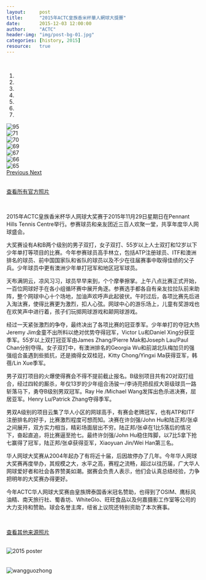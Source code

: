 ```yaml
---
layout:     post
title:      "2015年ACTC皇族香米杯華人網球大獎賽"
date:       2015-12-03 12:00:00
author:     "ACTC"
header-img: "img/post-bg-01.jpg"
categories: [history, 2015]
resource:   true
---
```

<!-- <h1 class="text-center"> <strong>2015年ACTC皇族香米杯華人網球大獎賽</strong> </h1>
<h2 class="text-center"> <strong>2015 ACTC Tennis Competition</strong></h2> -->
<br>
<div class="row text-center">
  <div class="col-xs-12 col-sm-12 col-md-10 col-md-offset-1 col-lg-10 col-lg-offset-1">
    <div id="carousel-example-generic" class="carousel slide" data-ride="carousel">
      <!-- Indicators -->
      <ol class="carousel-indicators">
        <li data-target="#carousel-example-generic" data-slide-to="0" class="active"></li>
        <li data-target="#carousel-example-generic" data-slide-to="1"></li>
        <li data-target="#carousel-example-generic" data-slide-to="2"></li>
        <li data-target="#carousel-example-generic" data-slide-to="3"></li>
        <li data-target="#carousel-example-generic" data-slide-to="4"></li>
        <li data-target="#carousel-example-generic" data-slide-to="5"></li>
        <li data-target="#carousel-example-generic" data-slide-to="6"></li>
      </ol>
      <!-- Wrapper for slides -->
      <div class="carousel-inner" role="listbox">
        <div class="item active">
          <img src="{{ site.baseurl }}/img/2015/hejia/95.jpg" alt="95">
          <div class="carousel-caption">
          </div>
        </div>
        <div class="item">
          <img src="{{ site.baseurl }}/img/2015/hejia/71.jpg" alt="71">
          <div class="carousel-caption">
          </div>
        </div>
        <div class="item">
          <img src="{{ site.baseurl }}/img/2015/hejia/70.jpg" alt="70">
          <div class="carousel-caption">
          </div>
        </div>
        <div class="item">
          <img src="{{ site.baseurl }}/img/2015/hejia/69.jpg" alt="69">
          <div class="carousel-caption">
          </div>
        </div>
        <div class="item">
          <img src="{{ site.baseurl }}/img/2015/hejia/67.jpg" alt="67">
          <div class="carousel-caption">
          </div>
        </div>
        <div class="item">
          <img src="{{ site.baseurl }}/img/2015/hejia/66.jpg" alt="66">
          <div class="carousel-caption">
          </div>
        </div>
        <div class="item">
          <img src="{{ site.baseurl }}/img/2015/hejia/65.jpg" alt="65">
          <div class="carousel-caption">
          </div>
        </div>
      </div>
      <!-- Controls -->
      <a class="left carousel-control" href="#carousel-example-generic" role="button" data-slide="prev">
        <span class="glyphicon glyphicon-chevron-left" aria-hidden="true"></span>
        <span class="sr-only">Previous</span>
      </a>
      <a class="right carousel-control" href="#carousel-example-generic" role="button" data-slide="next">
        <span class="glyphicon glyphicon-chevron-right" aria-hidden="true"></span>
        <span class="sr-only">Next</span>
      </a>
    </div>
  </div>
</div>

<br>

<a class="btn btn-info btn-lg btn-block" href="{{ site.baseurl }}/2015/12/01/2015-comp-photos/" role="button" target="_blank">查看所有官方照片</a>

<br>

<p>2015年ACTC皇族香米杯华人网球大奖赛于2015年11月29日星期日在Pennant Hills Tennis Centre举行。参赛球员和亲友团近三百人欢聚一堂，共享年度华人网球盛会。</p>
<p>大奖赛设有A和B两个级别的男子双打，女子双打、55岁以上人士双打和12岁以下少年单打等项目的比赛。今年参赛球员高手林立，包括ATP注册球员、ITF和澳洲排名的球员、前中国国家队和省队的球员以及不少在往届赛事中取得佳绩的父子兵。少年球员中更有澳洲少年单打冠军和地区冠军球员。</p>
<p>天布满阴云，凉风习习，球员早早来到，个个摩拳擦掌。上午八点比赛正式开始，一百位网球好手在各小组循环赛中展开角逐。参赛选手都各自有亲友拉拉队前来助阵，整个网球中心十个场地，加油声欢呼声此起彼伏。午时过后，各项比赛先后进入淘汰赛，使得比赛更为激烈，扣人心弦。网球中心的游乐场上，儿童有奖游戏也在欢笑声中进行着，孩子们玩掷网球游戏和颠网球游戏。</p>
<p>经过一天紧张激烈的争夺，最终决出了各项比赛的冠亚季军。少年单打的夺冠大热Jeremy Jim金童不出所料以绝对优势夺得冠军，Victor Lu和Daniel Xing分获亚季军。55岁以上双打冠亚军由James Zhang/Pierre Mak和Joseph Lau/Paul Chan分别夺得。女子双打中，有澳洲排名的Georgia Wu和前湖北队梅加贝的强强组合虽遇到些抵抗，还是摘得女双桂冠，Kitty Chong/Yingxi Ma获得亚军，韩蓓/Lin Xue季军。</p>
<p>男子双打项目的火爆使得赛会不得不提前截止报名。B级别项目共有20对双打组合，经过四轮的厮杀，年仅13岁的少年组合汤骏一/李诗亮把叔叔大哥级球员一路斩落马下，勇夺B级别男双冠军。Ray He /Michael Wang发挥出色杀进决赛，屈居亚军。Henry Lu/Patrick Zhang夺得季军。 </p>
<p>男双A级别的项目云集了华人小区的网球高手，有赛会老牌冠军，也有ATP和ITF注册排名的好手，比赛激烈程度可想而知。决赛在许剑强/John Hu和陆正邦/张卓之间展开，双方实力相当，精彩场面层出不穷。陆正邦/张卓在1比5落后的情况下，奋起直追，将比赛逼至抢七。最终许剑强/John Hu稳住阵脚，以7比5拿下抢七赢得了冠军，陆正邦/张卓获得亚军，Xiaoyuan Jin/Wei Han第三名。</p>
<p>华人网球大奖赛从2004年起办了有将近十届，后因故停办了几年。今年华人网球大奖赛再度举办，其规模之大，水平之高，赛程之流畅，超过以往历届，广大华人网球爱好者和社会各界赞美如潮。据赛会负责人表示，他们会认真总结经验，力争把明年的大奖赛办得更好。</p>
<p>今年ACTC华人网球大奖赛由皇族牌泰国香米冠名赞助，也得到了OSIM、鹰标风油精、南天旅行社、蜀香坊、WhiteGlo、旺旺食品以及何嘉摄影工作室等公司的大力支持和赞助。球会名誉主席，纽省上议院还特别资助了本次赛事。</p>

<br>

<!--more-->

<a class="btn btn-info btn-block" href="{{ site.baseurl }}/2015/12/01/2015-comp-other-photos/" role="button" target="_blank">查看其他来源照片</a>

<br>

<div class="row text-center">
  <div class="col-xs-12 col-sm-12 col-md-8 col-md-offset-2 col-lg-8 col-lg-offset-2">
    <img class="img-responsive" src="{{ site.baseurl }}/img/2015-poster.jpg" alt="2015 poster" />
  </div>
</div>

<br>

<!-- <div class="table-responsive">
  <table class="table">
    <tr>
      <td class="success text-center"><a href="{{ site.baseurl }}/2015/08/31/2015-comp-rule/"><strong>比赛规则 Rules</strong></a></td>
      <td class="warning text-center"><a href="{{ site.baseurl }}/2015/08/31/2015-comp-prize/"><strong>比赛奖品 Prizes</strong></a></td>
      <td class="danger text-center"><a href="{{ site.baseurl }}/2015/09/02/2015-comp-schedule/"><strong>比赛分组 Schedule</strong></a></td>
      <td class="info text-center"><a href="{{ site.baseurl }}/8.volunteer/"><strong>成为志愿者 Volunteer</strong></a></td>
    </tr>
  </table>
</div> -->

<br>

<div class="row text-center">
  <div class="col-xs-12 col-sm-12 col-md-8 col-md-offset-2 col-lg-8 col-lg-offset-2">
    <img class="img-responsive" src="{{ site.baseurl }}/img/sponsors/wangguozhong.jpg" alt="wangguozhong" />
  </div>
</div>
